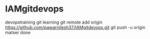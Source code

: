 # IAMgitdevops
devopstraining git learning
git remote add origin https://github.com/pawarnilesh37/IAMgitdevops.git
git push -u origin matser
done
